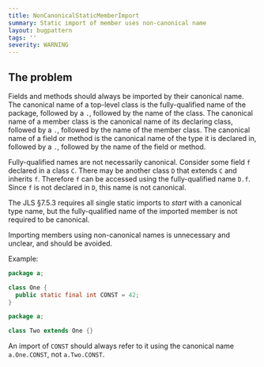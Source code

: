 ```yaml
---
title: NonCanonicalStaticMemberImport
summary: Static import of member uses non-canonical name
layout: bugpattern
tags: ''
severity: WARNING
---
```


<!--
*** AUTO-GENERATED, DO NOT MODIFY ***
To make changes, edit the @BugPattern annotation or the explanation in docs/bugpattern.
-->

## The problem
Fields and methods should always be imported by their canonical name. The
canonical name of a top-level class is the fully-qualified name of the package,
followed by a `.`, followed by the name of the class. The canonical name of a
member class is the canonical name of its declaring class, followed by a `.`,
followed by the name of the member class. The canonical name of a field or
method is the canonical name of the type it is declared in, followed by a `.`,
followed by the name of the field or method.

Fully-qualified names are not necessarily canonical.  Consider some field `f`
declared in a class `C`. There may be another class `D` that extends `C` and
inherits `f`.  Therefore `f` can be accessed using the fully-qualified name `D.f`.
Since `f` is not declared in `D`, this name is not canonical.

The JLS §7.5.3 requires all single static imports to *start* with a canonical
type name, but the fully-qualified name of the imported member is not required
to be canonical.

Importing members using non-canonical names is unnecessary and unclear, and
should be avoided.

Example:

```java
package a;

class One {
  public static final int CONST = 42;
}
```

```java
package a;

class Two extends One {}
```

An import of `CONST` should always refer to it using the canonical name
`a.One.CONST`, not `a.Two.CONST`.

